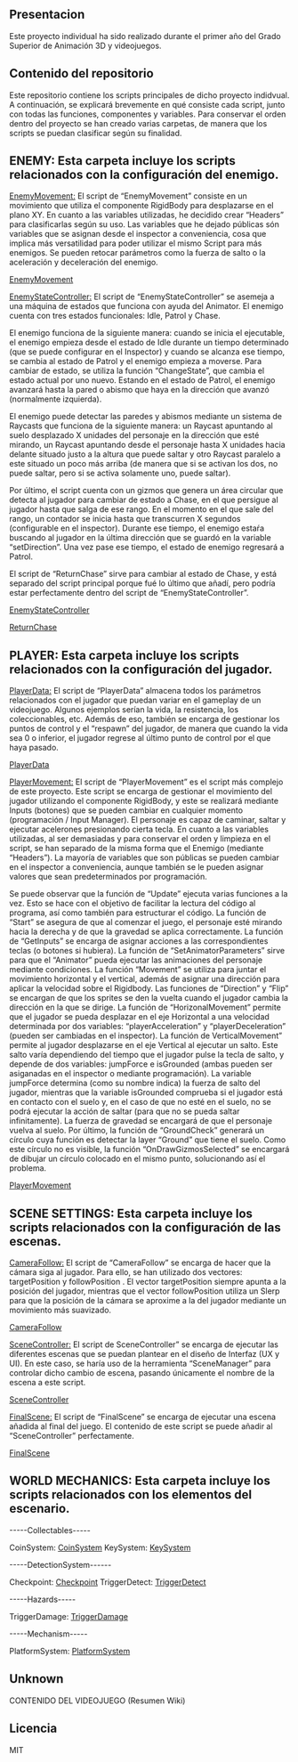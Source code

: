 ## Presentacion

Este proyecto individual ha sido realizado durante el primer año del Grado Superior de Animación 3D y videojuegos.    

## Contenido del repositorio

Este repositorio contiene los scripts principales de dicho proyecto indidvual.
A continuación, se explicará brevemente en qué consiste cada script, junto con todas las funciones, componentes y variables.
Para conservar el orden dentro del proyecto se han creado varias carpetas, de manera que los scripts se puedan clasificar según su finalidad.

## ENEMY: Esta carpeta incluye los scripts relacionados con la configuración del enemigo.

<EnemyMovement:> El script de “EnemyMovement” consiste en un movimiento que utiliza el componente RigidBody para desplazarse en el plano XY. En cuanto a las variables utilizadas, he decidido crear “Headers” para clasificarlas según su uso. Las variables que he dejado públicas són variables que se asignan desde el inspector a conveniencia, cosa que implica más versatilidad para poder utilizar el mismo Script para más enemigos. Se pueden retocar parámetros como la fuerza de salto o la aceleración y deceleración del enemigo.

[EnemyMovement](Scripts/Enemy/EnemyMovement.cs) 

<EnemyStateController:> El script de “EnemyStateController” se asemeja a  una máquina de estados que funciona con ayuda del Animator. El enemigo cuenta con tres estados funcionales: Idle, Patrol y Chase.

El enemigo funciona de la siguiente manera: cuando se inicia el ejecutable, el enemigo empieza desde el estado de Idle durante un tiempo determinado  (que se puede configurar en el Inspector) y cuando se alcanza ese tiempo, se cambia al estado de Patrol y el enemigo empieza a moverse. Para cambiar de estado, se utiliza la función “ChangeState”, que cambia el estado actual por uno nuevo. Estando en el estado de Patrol, el enemigo avanzará hasta la pared o abismo que haya en la dirección que avanzó (normalmente izquierda).

El enemigo puede detectar las paredes y abismos mediante un sistema de Raycasts que funciona de la siguiente manera: un Raycast apuntando al suelo desplazado X unidades del personaje en la dirección que esté mirando, un Raycast apuntando desde el personaje hasta X unidades hacia delante situado justo a la altura que puede saltar y otro Raycast paralelo a este situado un poco más arriba (de manera que si se activan los dos, no puede saltar, pero si se activa solamente uno, puede saltar).

Por último, el script cuenta con un gizmos que genera un área circular que detecta al jugador para cambiar de estado a Chase, en el que persigue al jugador hasta que salga de ese rango. En el momento en el que sale del rango, un contador se inicia hasta que transcurren X segundos (configurable en el inspector). Durante ese tiempo, el enemigo estaŕa buscando al jugador en la última dirección que se guardó en la variable “setDirection”. Una vez pase ese tiempo, el estado de enemigo regresará a Patrol.

El script de “ReturnChase” sirve para cambiar al estado de Chase, y está separado del script principal porque fué lo último que añadí, pero podría estar perfectamente dentro del script de “EnemyStateController”.

[EnemyStateController](Scripts/Enemy/EnemyStateController.cs)

[ReturnChase](Scripts/Enemy/ReturnChase.cs)

## PLAYER: Esta carpeta incluye los scripts relacionados con la configuración del jugador.

<PlayerData:> El script de “PlayerData” almacena todos los parámetros relacionados con el jugador que puedan variar en el gameplay de un videojuego. Algunos ejemplos serían la vida, la resistencia, los coleccionables, etc. Además de eso, también se encarga de gestionar los puntos de control y el “respawn” del jugador, de manera que cuando la vida sea 0 o inferior, el jugador regrese al último punto de control por el que haya pasado.

[PlayerData](Scripts/Player/PlayerData.cs)

<PlayerMovement:> El script de “PlayerMovement” es el script más complejo de este proyecto. Este script se encarga de gestionar el movimiento del jugador utilizando el componente RigidBody, y este se realizará mediante Inputs (botones) que se pueden cambiar en cualquier momento (programación / Input Manager). El personaje es capaz de caminar, saltar y ejecutar acelerones presionando cierta tecla. En cuanto a las variables utilizadas, al ser demasiadas y para conservar el orden y limpieza en el script, se han separado de la misma forma que el Enemigo (mediante “Headers”). La mayoría de variables que son públicas se pueden cambiar en el inspector a conveniencia, aunque también se le pueden asignar valores que sean predeterminados por programación.
 
Se puede observar que la función de “Update” ejecuta varias funciones a la vez. Esto se hace con el objetivo de facilitar la lectura del código al programa, así como también para estructurar el código.
La función de “Start” se asegura de que al comenzar el juego, el personaje esté mirando hacia la derecha y de que la gravedad se aplica correctamente. 
La función de “GetInputs” se encarga de asignar acciones a las correspondientes teclas (o botones si hubiera).
La función de “SetAnimatorParameters” sirve para que el “Animator” pueda ejecutar las animaciones del personaje mediante condiciones. 
La función “Movement” se utiliza para juntar el movimiento horizontal y el vertical, además de asignar una dirección para aplicar la velocidad sobre el Rigidbody.
Las funciones de “Direction” y “Flip” se encargan de que los sprites se den la vuelta cuando el jugador cambia la dirección en la que se dirige.
La función de “HorizonalMovement” permite que el jugador se pueda desplazar en el eje Horizontal a una velocidad determinada por dos variables: “playerAcceleration” y “playerDeceleration” (pueden ser cambiadas en el inspector). 
La función de VerticalMovement” permite al jugador desplazarse en el eje Vertical al ejecutar un salto. Este salto varía dependiendo del tiempo que el jugador pulse la tecla de salto, y depende de dos variables: jumpForce e isGrounded (ambas pueden ser asiganadas en el inspector o mediante programación). La variable jumpForce determina (como su nombre indica) la fuerza de salto del jugador, mientras que la variable isGrounded comprueba si el jugador está en contacto con el suelo y, en el caso de que no esté en el suelo, no se podrá ejecutar la acción de saltar (para que no se pueda saltar infinitamente). La fuerza de gravedad se encargará de que el personaje vuelva al suelo. 
Por último, la función de “GroundCheck” generará un círculo cuya función es detectar la layer “Ground” que tiene el suelo. Como este círculo no es visible, la función “OnDrawGizmosSelected” se encargará de dibujar un círculo colocado en el mismo punto, solucionando así el problema.

[PlayerMovement](Scripts/Player/PlayerMovement.cs)

## SCENE SETTINGS: Esta carpeta incluye los scripts relacionados con la configuración de las escenas.

<CameraFollow:> El script de “CameraFollow” se encarga de hacer que la cámara siga al jugador. Para ello, se han utilizado dos vectores: targetPosition y followPosition . El vector targetPosition siempre apunta a la posición del jugador, mientras que el vector followPosition utiliza un Slerp para que la posición de la cámara se aproxime a la del jugador mediante un movimiento más suavizado.

[CameraFollow](Scripts/SceneSettings/CameraFollow.cs)

<SceneController:> El script de SceneController” se encarga de ejecutar las diferentes escenas que se puedan plantear en el diseño de Interfaz (UX y UI). En este caso, se haría uso de la herramienta “SceneManager” para controlar dicho cambio de escena, pasando únicamente el nombre de la escena a este script.

[SceneController](Scripts/SceneSettings/SceneController.cs)

<FinalScene:> El script de “FinalScene” se encarga de ejecutar una escena añadida al final del juego. El contenido de este script se puede añadir al “SceneController” perfectamente.

[FinalScene](Scripts/SceneSettings/FinalScene.cs)

## WORLD MECHANICS: Esta carpeta incluye los scripts relacionados con los elementos del escenario.

-----Collectables-----

CoinSystem:
[CoinSystem](Scripts/WorldMechanics/Collectionables/CoinSystem)
KeySystem:
[KeySystem](Scripts/WorldMechanics/Collectionables/KeySystem)

-----DetectionSystem------

Checkpoint:
[Checkpoint](Scripts/WorldMechanics/DetectionSystem/Checkpoint)
TriggerDetect:
[TriggerDetect](Scripts/WorldMechanics/DetectionSystem/TriggerDetect)

-----Hazards-----

TriggerDamage:
[TriggerDamage](Scripts/WorldMechanics/Hazards/TriggerDamage)

-----Mechanism-----

PlatformSystem:
[PlatformSystem](Scripts/WorldMechanics/Mechanism/PlatformSystem)

## Unknown

CONTENIDO DEL VIDEOJUEGO (Resumen Wiki)

## Licencia
MIT
